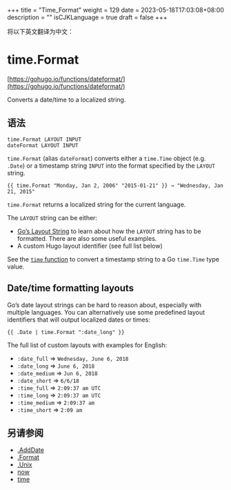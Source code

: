 +++
title = "Time_Format"
weight = 129
date = 2023-05-18T17:03:08+08:00
description = ""
isCJKLanguage = true
draft = false
+++

将以下英文翻译为中文：
# time.Format

[https://gohugo.io/functions/dateformat/](https://gohugo.io/functions/dateformat/)

Converts a date/time to a localized string.

## 语法

```
time.Format LAYOUT INPUT
dateFormat LAYOUT INPUT
```

`time.Format` (alias `dateFormat`) converts either a `time.Time` object (e.g. `.Date`) or a timestamp string `INPUT` into the format specified by the `LAYOUT` string.

```go-html-template
{{ time.Format "Monday, Jan 2, 2006" "2015-01-21" }} → "Wednesday, Jan 21, 2015"
```

`time.Format` returns a localized string for the current language.

The `LAYOUT` string can be either:

- [Go’s Layout String](https://gohugo.io/functions/format/#gos-layout-string) to learn about how the `LAYOUT` string has to be formatted. There are also some useful examples.
- A custom Hugo layout identifier (see full list below)

See the [`time` function](https://gohugo.io/functions/time/) to convert a timestamp string to a Go `time.Time` type value.

## Date/time formatting layouts 

Go’s date layout strings can be hard to reason about, especially with multiple languages. You can alternatively use some predefined layout identifiers that will output localized dates or times:

```go-html-template
{{ .Date | time.Format ":date_long" }}
```

The full list of custom layouts with examples for English:

- `:date_full` => `Wednesday, June 6, 2018`
- `:date_long` => `June 6, 2018`
- `:date_medium` => `Jun 6, 2018`
- `:date_short` => `6/6/18`
- `:time_full` => `2:09:37 am UTC`
- `:time_long` => `2:09:37 am UTC`
- `:time_medium` => `2:09:37 am`
- `:time_short` => `2:09 am`

## 另请参阅

- [.AddDate](https://gohugo.io/functions/adddate/)
- [.Format](https://gohugo.io/functions/format/)
- [.Unix](https://gohugo.io/functions/unix/)
- [now](https://gohugo.io/functions/now/)
- [time](https://gohugo.io/functions/time/)
